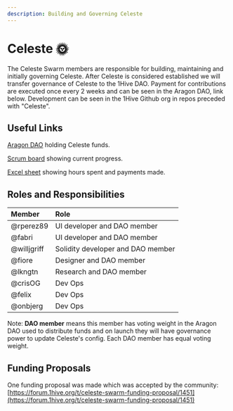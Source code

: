 ```yaml
---
description: Building and Governing Celeste
---
```


# Celeste 🌞

The Celeste Swarm members are responsible for building, maintaining and initially governing Celeste. After Celeste is considered established we will transfer governance of Celeste to the 1Hive DAO. Payment for contributions are executed once every 2 weeks and can be seen in the Aragon DAO, link below. Development can be seen in the 1Hive Github org in repos preceded with "Celeste".

## Useful Links

[Aragon DAO](https://aragon.1hive.org/#/celeste) holding Celeste funds.  
  
[Scrum board](https://app.zenhub.com/workspaces/celeste-5f7f3362db531f00238c09ef/board) showing current progress.

[Excel sheet](https://docs.google.com/spreadsheets/d/1h2uippeueDD_lg5XTE70l3mCUU9lgxHyxie8OsAbbFg/edit#gid=0) showing hours spent and payments made.

## Roles and Responsibilities

| Member | Role |
| :--- | :--- |
| @rperez89 | UI developer and DAO member |
| @fabri | UI developer and DAO member |
| @willjgriff | Solidity developer and DAO member |
| @fiore | Designer and DAO member |
| @lkngtn | Research and DAO member |
| @crisOG | Dev Ops |
| @felix | Dev Ops |
| @onbjerg | Dev Ops |

Note: **DAO member** means this member has voting weight in the Aragon DAO used to distribute funds and on launch they will have governance power to update Celeste's config. Each DAO member has equal voting weight.

## Funding Proposals

One funding proposal was made which was accepted by the community: [https://forum.1hive.org/t/celeste-swarm-funding-proposal/1451](https://forum.1hive.org/t/celeste-swarm-funding-proposal/1451) 

